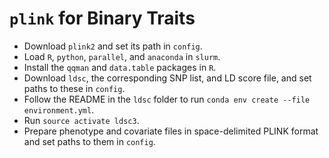 # `plink` for Binary Traits

* Download `plink2` and set its path in `config`.
* Load `R`, `python`, `parallel`, and `anaconda` in `slurm`.
* Install the `qqman` and `data.table` packages in `R`.
* Download `ldsc`, the corresponding SNP list, and LD score file, and set paths to these in `config`.
* Follow the README in the `ldsc` folder to run `conda env create --file environment.yml`.
* Run `source activate ldsc3`.
* Prepare phenotype and covariate files in space-delimited PLINK format and set paths to them in `config`.
